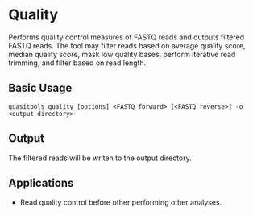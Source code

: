 # Quality

Performs quality control measures of FASTQ reads and outputs filtered FASTQ reads. The tool may filter reads based on average quality score, median quality score, mask low quality bases, perform iterative read trimming, and filter based on read length.

## Basic Usage

```
quasitools quality [options] <FASTQ forward> [<FASTQ reverse>] -o <output directory>
```

## Output

The filtered reads will be writen to the output directory.

## Applications

* Read quality control before other performing other analyses.